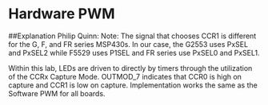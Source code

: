 # Hardware PWM
##Explanation
Philip Quinn: Note: The signal that chooses CCR1 is different for the G, F, and FR series MSP430s. In our case, the G2553 uses PxSEL and PxSEL2 while F5529 uses P1SEL and FR series use PxSEL0 and PxSEL1.

Within this lab, LEDs are driven to directly by timers through the utilization of the CCRx Capture Mode. OUTMOD_7 indicates that CCR0 is high on capture and CCR1 is low on capture. Implementation works the same as the Software PWM for all boards.